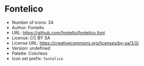 # Fontelico

- Number of icons: 34
- Author: Fontello
- URL: https://github.com/fontello/fontelico.font
- License: CC BY SA
- License URL: https://creativecommons.org/licenses/by-sa/3.0/
- Version: undefined
- Palette: Colorless
- Icon set prefix: `fontelico`
